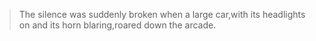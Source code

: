 
>The silence was suddenly broken when a large car,with its headlights on and its horn blaring,roared down the arcade.

